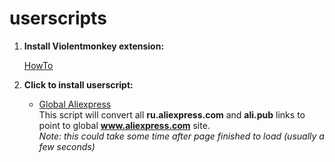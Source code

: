 # userscripts

1. **Install Violentmonkey extension:**

    [HowTo](https://violentmonkey.github.io/get-it/)

2. **Click to install userscript:**

   * [Global Aliexpress](https://github.com/Perlovka/userscripts/raw/master/global_aliexpress.user.js)  
      This script will convert all **ru.aliexpress.com** and **ali.pub** links to point to global **www.aliexpress.com** site.  
      *Note: this could take some time after page finished to load (usually a few seconds)*
